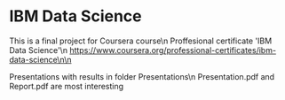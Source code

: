# IBM Data Science

This is a final project for Coursera course\n
Proffesional certificate 'IBM Data Science'\n
https://www.coursera.org/professional-certificates/ibm-data-science\n\n


Presentations with results in folder Presentations\n
Presentation.pdf and Report.pdf are most interesting
